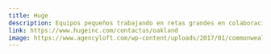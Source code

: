 ```yaml
---
title: Huge
description: Equipos pequeños trabajando en retas grandes en colaboración honesta con nuestros clientes
link: https://www.hugeinc.com/contactus/oakland
image: https://www.agencyloft.com/wp-content/uploads/2017/01/commonwealth.jpg.png
---
```

